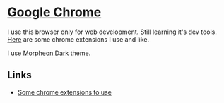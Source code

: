 # [Google Chrome](https://www.google.com/chrome/)
I use this browser only for web development. Still learning it's dev tools. [Here](https://github.com/learn-anything/chrome-extensions#readme) are some chrome extensions I use and like.

I use [Morpheon Dark](https://chrome.google.com/webstore/detail/morpheon-dark/mafbdhjdkjnoafhfelkjpchpaepjknad) theme.

## Links
- [Some chrome extensions to use](https://news.ycombinator.com/item?id=15696056)